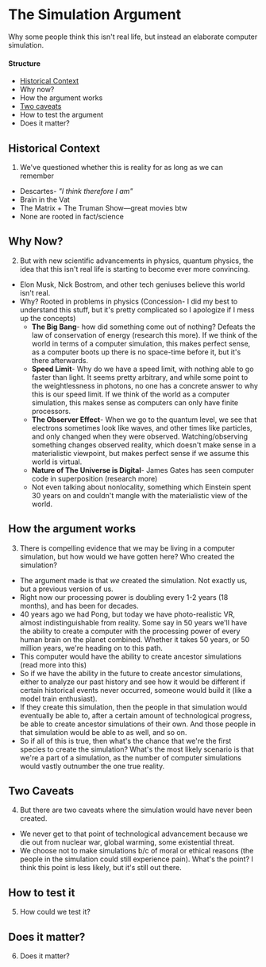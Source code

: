 # The Simulation Argument
Why some people think this isn't real life, but instead an elaborate computer simulation.

#### Structure
* [Historical Context](#historical-context)
* Why now?
* How the argument works
* [Two caveats](#two-caveats)
* How to test the argument
* Does it matter?

## Historical Context
1. We've questioned whether this is reality for as long as we can remember
  * Descartes- *"I think therefore I am"*
  * Brain in the Vat
  * The Matrix + The Truman Show&mdash;great movies btw
  * None are rooted in fact/science

## Why Now?
2. But with new scientific advancements in physics, quantum physics, the idea that this isn't real life is starting to become ever more convincing.
  * Elon Musk, Nick Bostrom, and other tech geniuses believe this world isn't real.
  * Why? Rooted in problems in physics (Concession- I did my best to understand this stuff, but it's pretty complicated so I apologize if I mess up the concepts)
    * **The Big Bang**- how did something come out of nothing? Defeats the law of conservation of energy (research this more). If we think of the world in terms of a computer simulation, this makes perfect sense, as a computer boots up there is no space-time before it, but it's there afterwards.  
    * **Speed Limit**- Why do we have a speed limit, with nothing able to go faster than light. It seems pretty arbitrary, and while some point to the weightlessness in photons, no one has a concrete answer to why this is our speed limit. If we think of the world as a computer simulation, this makes sense as computers can only have finite processors.
    * **The Observer Effect**- When we go to the quantum level, we see that electrons sometimes look like waves, and other times like particles, and only changed when they were observed. Watching/observing something changes observed reality, which doesn't make sense in a materialistic viewpoint, but makes perfect sense if we assume this world is virtual.
    * **Nature of The Universe is Digital**- James Gates has seen computer code in superposition (research more)
    * Not even talking about nonlocality, something which Einstein spent 30 years on and couldn't mangle with the materialistic view of the world.

## How the argument works
3. There is compelling evidence that we may be living in a computer simulation, but how would we have gotten here? Who created the simulation?
  * The argument made is that *we* created the simulation. Not exactly us, but a previous version of us.
  * Right now our processing power is doubling every 1-2 years (18 months), and has been for decades.
  * 40 years ago we had Pong, but today we have photo-realistic VR, almost indistinguishable from reality. Some say in 50 years we'll have the ability to create a computer with the processing power of every human brain on the planet combined. Whether it takes 50 years, or 50 million years, we're heading on to this path.
  * This computer would have the ability to create ancestor simulations (read more into this)
  * So if we have the ability in the future to create ancestor simulations, either to analyze our past history and see how it would be different if certain historical events never occurred, someone would build it (like a model train enthusiast).
  * If they create this simulation, then the people in that simulation would eventually be able to, after a certain amount of technological progress, be able to create ancestor simulations of their own. And those people in that simulation would be able to as well, and so on.
  * So if all of this is true, then what's the chance that we're the first species to create the simulation? What's the most likely scenario is that we're a part of a simulation, as the number of computer simulations would vastly outnumber the one true reality.

## Two Caveats
4. But there are two caveats where the simulation would have never been created.
  * We never get to that point of technological advancement because we die out from nuclear war, global warming, some existential threat.
  * We choose not to make simulations b/c of moral or ethical reasons (the people in the simulation could still experience pain). What's the point? I think this point is less likely, but it's still out there.

## How to test it
5. How could we test it?

## Does it matter?
6. Does it matter?
